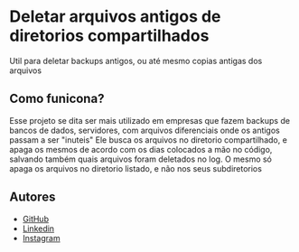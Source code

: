 # Deletar arquivos antigos de diretorios compartilhados

Util para deletar backups antigos, ou até mesmo copias antigas dos arquivos  
## Como funicona?

Esse projeto se dita ser mais utilizado em empresas que fazem backups de bancos de dados, servidores, com arquivos diferenciais onde os antigos passam a ser "inuteis"
Ele busca os arquivos no diretorio compartilhado, e apaga os mesmos de acordo com os dias colocados a mão no código, salvando também quais arquivos foram deletados no log.
O mesmo só apaga os arquivos no diretorio listado, e não nos seus subdiretorios
## Autores

- [GitHub](https://github.com/Ramiriz-Leal?tab=repositories)
- [Linkedin](https://www.linkedin.com/in/ramiriz-leal/)
- [Instagram](https://instagram.com/ramiriz.js?igshid=MjEwN2IyYWYwYw==)
